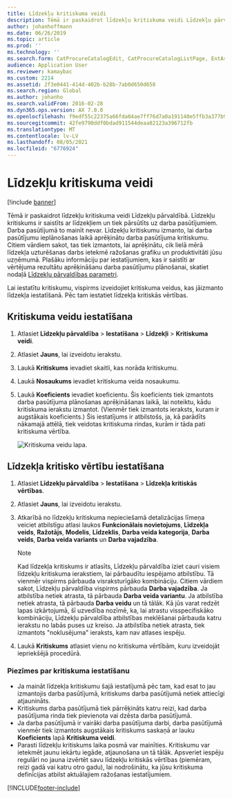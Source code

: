 ```yaml
---
title: Līdzekļu kritiskuma veidi
description: Tēmā ir paskaidrot līdzekļu kritiskuma veidi Līdzekļu pārvaldībā.
author: johanhoffmann
ms.date: 06/26/2019
ms.topic: article
ms.prod: ''
ms.technology: ''
ms.search.form: CatProcureCatalogEdit, CatProcureCatalogListPage, EntAssetCriticality, EntAssetObjectCriticality
audience: Application User
ms.reviewer: kamaybac
ms.custom: 2214
ms.assetid: 2f3e0441-414d-402b-b28b-7ab0d650d658
ms.search.region: Global
ms.author: johanho
ms.search.validFrom: 2016-02-28
ms.dyn365.ops.version: AX 7.0.0
ms.openlocfilehash: f9edf55c22375a66fda04ae7ff76d7a0a191140e5ffb3a377b9ac1a7ba604a8d
ms.sourcegitcommit: 42fe9790ddf0bdad911544deaa82123a396712fb
ms.translationtype: MT
ms.contentlocale: lv-LV
ms.lasthandoff: 08/05/2021
ms.locfileid: "6776924"
---
```

# <a name="asset-criticality-types"></a>Līdzekļu kritiskuma veidi

[!include [banner](../../includes/banner.md)]

 

Tēmā ir paskaidrot līdzekļu kritiskuma veidi Līdzekļu pārvaldībā. Līdzekļu kritiskums ir saistīts ar līdzekļiem un tiek pārsūtīts uz darba pasūtījumiem. Darba pasūtījumā to mainīt nevar. Līdzekļu kritiskumu izmanto, lai darba pasūtījumu ieplānošanas laikā aprēķinātu darba pasūtījuma kritiskumu. Citiem vārdiem sakot, tas tiek izmantots, lai aprēķinātu, cik lielā mērā līdzekļa uzturēšanas darbs ietekmē ražošanas grafiku un produktivitāti jūsu uzņēmumā. Plašāku informāciju par iestatījumiem, kas ir saistīti ar vērtējuma rezultātu aprēķināšanu darba pasūtījumu plānošanai, skatiet nodaļā [Līdzekļu pārvaldības parametri](../setup-for-objects/enterprise-asset-management-parameters.md).

Lai iestatītu kritiskumu, vispirms izveidojiet kritiskuma veidus, kas jāizmanto līdzekļa iestatīšanā. Pēc tam iestatiet līdzekļa kritiskās vērtības.

## <a name="set-up-criticality-types"></a>Kritiskuma veidu iestatīšana

1. Atlasiet **Līdzekļu pārvaldība** \> **Iestatīšana** \> **Līdzekļi** \> **Kritiskuma veidi**.
2. Atlasiet **Jauns**, lai izveidotu ierakstu.
3. Laukā **Kritiskums** ievadiet skaitli, kas norāda kritiskumu.
4. Laukā **Nosaukums** ievadiet kritiskuma veida nosaukumu.
5. Laukā **Koeficients** ievadiet koeficientu. Šis koeficients tiek izmantots darba pasūtījuma plānošanas aprēķināšanas laikā, lai noteiktu, kādu kritiskuma ierakstu izmantot. (Vienmēr tiek izmantots ieraksts, kuram ir augstākais koeficients.) Šis iestatījums ir atbilstošs, ja, kā parādīts nākamajā attēlā, tiek veidotas kritiskuma rindas, kurām ir tāda pati kritiskuma vērtība.

    ![Kritiskuma veidu lapa.](media/23-setup-for-objects.png)

## <a name="set-up-asset-criticalities"></a>Līdzekļa kritisko vērtību iestatīšana

1. Atlasiet **Līdzekļu pārvaldība** \> **Iestatīšana** \> **Līdzekļa kritiskās vērtības**.
2. Atlasiet **Jauns**, lai izveidotu ierakstu.
3. Atkarībā no līdzekļu kritiskuma nepieciešamā detalizācijas līmeņa veiciet atbilstīgu atlasi laukos **Funkcionālais novietojums**, **Līdzekļa veids**, **Ražotājs**, **Modelis**, **Līdzeklis**, **Darba veida kategorija**, **Darba veids**, **Darba veida variants** un **Darba vajadzība**.

    > [!NOTE]
    > Kad līdzekļa kritiskums ir atlasīts, Līdzekļu pārvaldība iziet cauri visiem līdzekļu kritiskuma ierakstiem, lai pārbaudītu iespējamo atbilstību. Tā vienmēr vispirms pārbauda visraksturīgāko kombināciju. Citiem vārdiem sakot, Līdzekļu pārvaldība vispirms pārbauda **Darba vajadzība**. Ja atbilstība netiek atrasta, tā pārbauda **Darba veida variantu**. Ja atbilstība netiek atrasta, tā pārbauda **Darba veidu** un tā tālāk. Kā jūs varat redzēt lapas izkārtojumā, šī uzvedība nozīmē, ka, lai atrastu visspecifiskāko kombināciju, Līdzekļu pārvaldība atbilstības meklēšanai pārbauda katru ierakstu no labās puses uz kreiso. Ja atbilstība netiek atrasta, tiek izmantots "noklusējuma" ieraksts, kam nav atlases iespēju.

4. Laukā **Kritiskums** atlasiet vienu no kritiskuma vērtībām, kuru izveidojāt iepriekšējā procedūrā.

### <a name="notes-about-criticality-setup"></a>Piezīmes par kritiskuma iestatīšanu

- Ja maināt līdzekļa kritiskumu šajā iestatījumā pēc tam, kad esat to jau izmantojis darba pasūtījumā, kritiskums darba pasūtījumā netiek attiecīgi atjaunināts.
- Kritiskums darba pasūtījumā tiek pārrēķināts katru reizi, kad darba pasūtījuma rinda tiek pievienota vai dzēsta darba pasūtījumā.
- Ja darba pasūtījumā ir vairāki darba pasūtījuma darbi, darba pasūtījumā vienmēr tiek izmantots augstākais kritiskums saskaņā ar lauku **Koeficients** lapā **Kritiskuma veidi**.
- Parasti līdzekļu kritiskums laika posmā var mainīties. Kritiskumu var ietekmēt jaunu iekārtu iegāde, atjaunošana un tā tālāk. Apsveriet iespēju regulāri no jauna izvērtēt savu līdzekļu kritiskās vērtības (piemēram, reizi gadā vai katru otro gadu), lai nodrošinātu, ka jūsu kritiskuma definīcijas atbilst aktuālajiem ražošanas iestatījumiem.


[!INCLUDE[footer-include](../../../includes/footer-banner.md)]